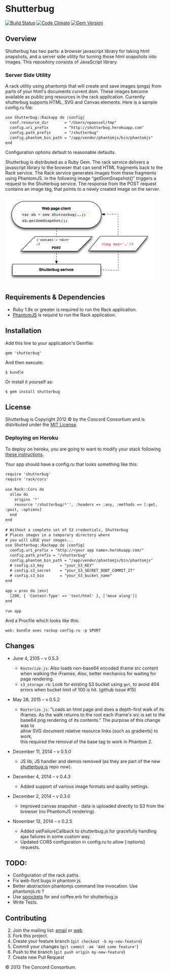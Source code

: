 # Shutterbug

[![Build Status](https://travis-ci.org/concord-consortium/shutterbug.png?branch=master)](https://travis-ci.org/concord-consortium/shutterbug)
[![Code Climate](https://codeclimate.com/github/concord-consortium/shutterbug.png)](https://codeclimate.com/github/concord-consortium/shutterbug)
[![Gem Version](https://badge.fury.io/rb/shutterbug.png)](http://badge.fury.io/rb/shutterbug)

## Overview ##

Shutterbug has two parts: a browser javascript library for taking html snapshots, and a server side utility for turning those html snapshots into images. This repository consists of JavaScript library.

### Server Side Utility

A rack utility using phantomjs that will create and save images (pngs) from parts of your html's documents current dom. These images become available as public png resources in the rack application. Currently shutterbug supports HTML, SVG and Canvas elements. Here is a sample config.ru file:


    use Shutterbug::Rackapp do |config|
      conf.resource_dir       = "/Users/npaessel/tmp"
      config.uri_prefix       = "http://shutterbug.herokuapp.com"
      config.path_prefix      = "/shutterbug"
      config.phantom_bin_path = "/app/vendor/phantomjs/bin/phantomjs"
    end

Configuration options default to reasonable defaults.

Shutterbug is distributed as a Ruby Gem. The rack service delivers a javascript library to the browser that can send HTML fragments back to the Rack service. The Rack service generates images from these fragments using PhantomJS.  In the following image “getDomSnapshot()” triggers a request to the Shutterbug service.  The response from the POST request contains an image tag, that points to a newly created image on the server.

  ![System Overview](images/shutterbug.jpg)

## Requirements & Dependencies

  * Ruby 1.9x or greater is required to run the Rack application.
  * [PhantomJS](http://phantomjs.org/) is requird to run the Rack application.

## Installation

Add this line to your application's Gemfile:

    gem 'shutterbug'

And then execute:

    $ bundle

Or install it yourself as:

    $ gem install shutterbug

## License ##

Shutterbug is Copyright 2012 © by the Concord Consortium and is distributed under the [MIT License](LICENSE.md).


### Deploying on Heroku ###

To deploy on heroku, you are going to want to modify your stack following [these instructions](http://nerdery.crowdmob.com/post/33143120111/heroku-ruby-on-rails-and-phantomjs).

Your app should have a config.ru that looks something like this:


    require 'shutterbug'
    require 'rack/cors'

    use Rack::Cors do
      allow do
        origins '*'
        resource '/shutterbug/*'', :headers => :any, :methods => [:get, :post, :options]
      end
    end

    # Without a complete set of S3 credentials, Shutterbug
    # Places images in a temporary directory where
    # you will LOSE your images...
    use Shutterbug::Rackapp do |config|
      config.uri_prefix = "http://<your app name>.herokuapp.com/"
      config.path_prefix = "/shutterbug"
      config.phantom_bin_path = "/app/vendor/phantomjs/bin/phantomjs"
      # config.s3_key       = "your_S3_KEY"
      # config.s3_secret    = "your_S3_SECRET_DONT_COMMIT_IT"
      # config.s3_bin       = "your_S3_bucket_name"
    end

    app = proc do |env|
      [200, { 'Content-Type' => 'text/html' }, ['move along']]
    end

    run app

And a Procfile which looks like this:

    web: bundle exec rackup config.ru -p $PORT

## Changes ##

* June 4, 2105 – v 0.5.3
    * `Rasterize.js`: Also loads non-base64 encoded iframe src content when walking
    the iFrames. Also, better mechanics for waiting for page rendering.
    * `s3_storage.rb`: Look for existing S3 bucket using `get`, to avoid 404 errors
    when bucket limit of 100 is hit. (github issue #15)

*  May 28, 2015 – v 0.5.2
    *  `Rasterize.js`: "Loads an html page and does a depth-first walk of its
    iframes. As the walk returns to the root each iframe's src is set to the
    base64 png rendering of its contents."  The purpose of this change was to  
    allow SVG document relative resource links (such as gradients) to work,  
    this required the removal of the base tag to work in Phantom 2.

*  December 11, 2014 – v 0.5.0
    *  JS lib, JS handler and demos removed (as they are part of the new [shutterbug.js](https://github.com/concord-consortium/shutterbug.js) repo now).

*  December 4, 2014 – v 0.4.3
    *  Added support of various image formats and quality settings.

*  December 2, 2014 – v 0.3.0
    *  Improved canvas snapshot - data is uploaded directly to S3 from the browser (no PhantomJS rendering).

*  November 12, 2014 – v 0.2.5
    *  Added setFailureCallback to shutterbug.js for gracefully handling ajax failures in some custom way.
    *  Updated CORS configuration in config.ru to allow [:options] requests.


## TODO: ##

*  Configuration of the rack paths.
*  Fix web-font bugs in phantom js.
*  Better abstraction phantomjs command line invocation. Use phantomjs.rb ?
*  Use [sprockets](https://github.com/sstephenson/sprockets) for and coffee.erb for shutterbug.js
*  Write Tests.


## Contributing

2. Join the mailing list: [email](mailto:shutterbug-dev+subscribe@googlegroups.com) or [web](https://groups.google.com/forum/?hl=en#!forum/shutterbug-dev)
2. Fork this project.
2. Create your feature branch (`git checkout -b my-new-feature`)
3. Commit your changes (`git commit -am 'Add some feature'`)
4. Push to the branch (`git push origin my-new-feature`)
5. Create new Pull Request

© 2013 The Concord Consortium.
